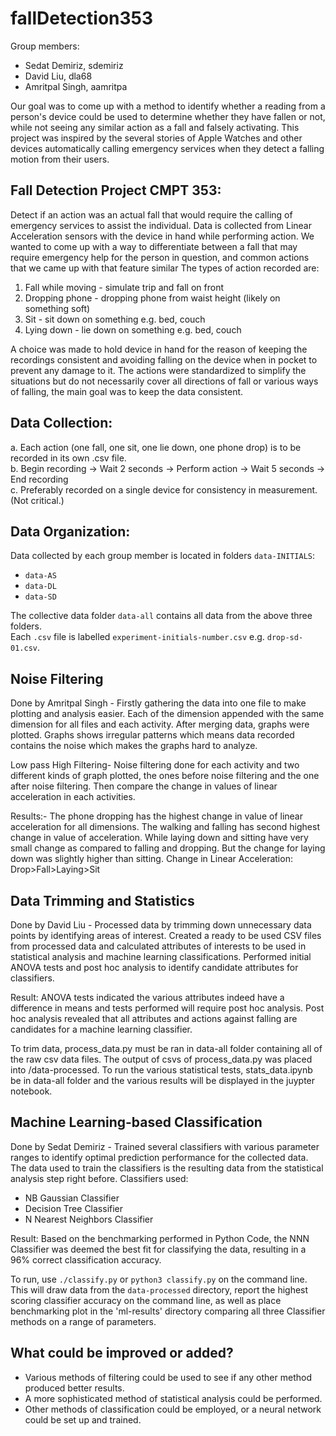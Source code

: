 # fallDetection353

Group members:
* Sedat Demiriz, sdemiriz
* David Liu, dla68
* Amritpal Singh, aamritpa

Our goal was to come up with a method to identify whether a reading from a person's device could be used to determine whether they have fallen or not, while not seeing any similar action as a fall and falsely activating. This project was inspired by the several stories of Apple Watches and other devices automatically calling emergency services when they detect a falling motion from their users.

## Fall Detection Project CMPT 353:

Detect if an action was an actual fall that would require the calling of emergency services to assist the individual. Data is collected from Linear Acceleration sensors with the device in hand while performing action. We wanted to come up with a way to differentiate between a fall that may require emergency help for the person in question, and common actions that we came up with that feature similar The types of action recorded are:

  1. Fall while moving      - simulate trip and fall on front  
  2. Dropping phone         - dropping phone from waist height (likely on something soft)
  3. Sit                    - sit down on something e.g. bed, couch
  4. Lying down             - lie down on something e.g. bed, couch  
  
A choice was made to hold device in hand for the reason of keeping the recordings consistent and avoiding falling on the device when in pocket to prevent any damage to it. The actions were standardized to simplify the situations but do not necessarily cover all directions of fall or various ways of falling, the main goal was to keep the data consistent.

## Data Collection: 

  a. Each action (one fall, one sit, one lie down, one phone drop) is to be recorded in its own .csv file.  
  b. Begin recording -> Wait 2 seconds -> Perform action -> Wait 5 seconds -> End recording  
  c. Preferably recorded on a single device for consistency in measurement. (Not critical.)

## Data Organization:

Data collected by each group member is located in folders `data-INITIALS`:
* `data-AS`
* `data-DL`
* `data-SD`

The collective data folder `data-all` contains all data from the above three folders.  
Each `.csv` file is labelled `experiment-initials-number.csv` e.g. `drop-sd-01.csv`.

## Noise Filtering

Done by Amritpal Singh - Firstly gathering the data into one file to make plotting and analysis easier. Each of the dimension appended with the same dimension for all files and each activity. After merging data, graphs were plotted. Graphs shows irregular patterns which means data recorded contains the noise which makes the graphs hard to analyze. 

Low pass High Filtering- Noise filtering done for each activity and two different kinds of graph plotted, the ones before noise filtering and the one after noise filtering. Then compare the change in values of linear acceleration in each activities. 

Results:- The phone dropping has the highest change in value of linear acceleration for all dimensions. The walking and falling has second highest change in value of acceleration. While laying down and sitting have very small change as compared to falling and dropping. But the change for laying down was slightly higher than sitting.
Change in Linear Acceleration: Drop>Fall>Laying>Sit

## Data Trimming and Statistics
Done by David Liu - Processed data by trimming down unnecessary data points by identifying areas of interest. Created a ready to be used CSV files from processed data and calculated attributes of interests to be used in statistical analysis and machine learning classifications. Performed initial ANOVA tests and post hoc analysis to identify candidate attributes for classifiers.

Result: ANOVA tests indicated the various attributes indeed have a difference in means and tests performed will require post hoc analysis. Post hoc analysis revealed that all attributes and actions against falling are candidates for a machine learning classifier.

To trim data, process_data.py must be ran in data-all folder containing all of the raw csv data files. The output of csvs of process_data.py was placed into /data-processed. To run the various statistical tests, stats_data.ipynb be in data-all folder and the various results will be displayed in the juypter notebook.

## Machine Learning-based Classification

Done by Sedat Demiriz - Trained several classifiers with various parameter ranges to identify optimal prediction performance for the collected data. The data used to train the classifiers is the resulting data from the statistical analysis step right before. Classifiers used:

* NB Gaussian Classifier
* Decision Tree Classifier
* N Nearest Neighbors Classifier

Result: Based on the benchmarking performed in Python Code, the NNN Classifier was deemed the best fit for classifying the data, resulting in a 96% correct classification accuracy.

To run, use `./classify.py` or `python3 classify.py` on the command line. This will draw data from the `data-processed` directory, report the highest scoring classifier accuracy on the command line, as well as place benchmarking plot in the 'ml-results' directory comparing all three Classifier methods on a range of parameters.

## What could be improved or added?

* Various methods of filtering could be used to see if any other method produced better results.
* A more sophisticated method of statistical analysis could be performed.
* Other methods of classification could be employed, or a neural network could be set up and trained.
